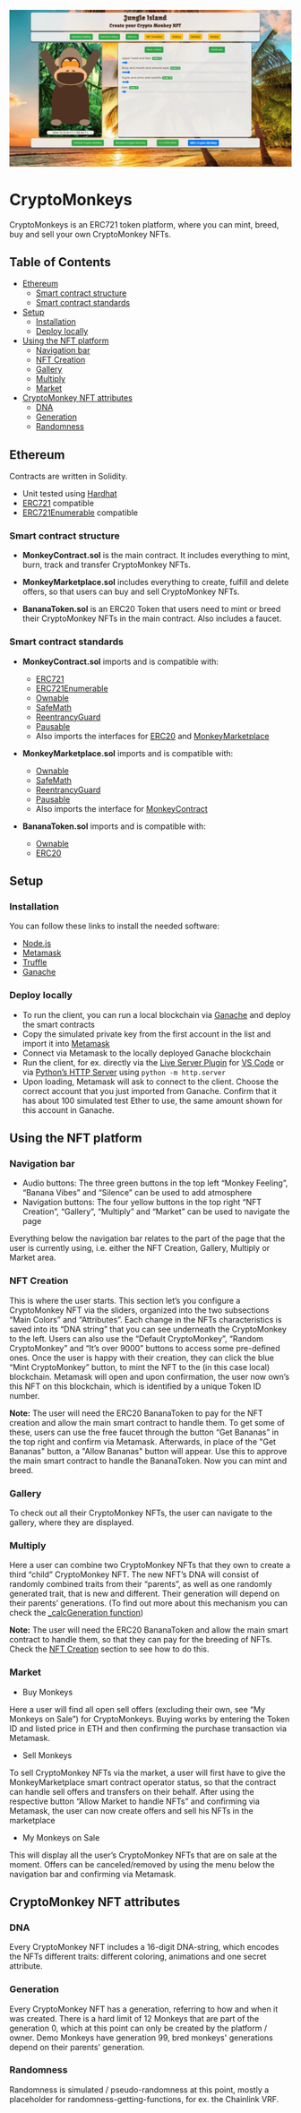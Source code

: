 ![Banner](./client/assets/images/banner.png)

# CryptoMonkeys
CryptoMonkeys is an ERC721 token platform, where you can mint, breed, buy and sell your own CryptoMonkey NFTs.

## Table of Contents

- [Ethereum](#ethereum)
  - [Smart contract structure](#smart-contract-structure)
  - [Smart contract standards](#smart-contract-standards)
- [Setup](#setup)
  - [Installation](#installation)
  - [Deploy locally](#deploy-locally)  
- [Using the NFT platform](#using-the-nft-platform)
  - [Navigation bar](#navigation-bar)
  - [NFT Creation](#nft-creation)
  - [Gallery](#gallery)
  - [Multiply](#multiply)
  - [Market](#market)
- [CryptoMonkey NFT attributes](#cryptomonkey-nft-attributes)    
    - [DNA](#dna)
    - [Generation](#generation)
    - [Randomness](#randomness)  

## Ethereum

Contracts are written in Solidity.

- Unit tested using [Hardhat](https://hardhat.org/getting-started/#installation)
- [ERC721](http://erc721.org/) compatible
- [ERC721Enumerable](https://github.com/OpenZeppelin/openzeppelin-contracts/blob/master/contracts/token/ERC721/extensions/ERC721Enumerable.sol) compatible

### Smart contract structure

- **MonkeyContract.sol** is the main contract. It includes everything to mint, burn, track and transfer CryptoMonkey NFTs.

- **MonkeyMarketplace.sol** includes everything to create, fulfill and delete offers, so that users can buy and sell CryptoMonkey NFTs.

- **BananaToken.sol** is an ERC20 Token that users need to mint or breed their CryptoMonkey NFTs in the main contract. Also includes a faucet. 

### Smart contract standards

- **MonkeyContract.sol** imports and is compatible with:
  - [ERC721](http://erc721.org/) 
  - [ERC721Enumerable](https://github.com/OpenZeppelin/openzeppelin-contracts/blob/master/contracts/token/ERC721/extensions/ERC721Enumerable.sol) 
  - [Ownable](https://github.com/OpenZeppelin/openzeppelin-contracts/blob/master/contracts/access/Ownable.sol)
  - [SafeMath](https://github.com/OpenZeppelin/openzeppelin-contracts/blob/master/contracts/utils/math/SafeMath.sol)
  - [ReentrancyGuard](https://docs.openzeppelin.com/contracts/3.x/api/utils#ReentrancyGuard)
  - [Pausable](https://docs.openzeppelin.com/contracts/3.x/api/utils#Pausable)
  - Also imports the interfaces for [ERC20](https://eips.ethereum.org/EIPS/eip-20) and [MonkeyMarketplace](https://github.com/ctrl030/CryptoMonkeys/blob/main/contracts/MonkeyMarketplace.sol)

- **MonkeyMarketplace.sol** imports and is compatible with: 
  - [Ownable](https://github.com/OpenZeppelin/openzeppelin-contracts/blob/master/contracts/access/Ownable.sol)
  - [SafeMath](https://github.com/OpenZeppelin/openzeppelin-contracts/blob/master/contracts/utils/math/SafeMath.sol)
  - [ReentrancyGuard](https://docs.openzeppelin.com/contracts/3.x/api/utils#ReentrancyGuard)
  - [Pausable](https://docs.openzeppelin.com/contracts/3.x/api/utils#Pausable)
  - Also imports the interface for [MonkeyContract](https://github.com/ctrl030/CryptoMonkeys/blob/main/contracts/Monkeycontract.sol)

- **BananaToken.sol** imports and is compatible with: 
  - [Ownable](https://github.com/OpenZeppelin/openzeppelin-contracts/blob/master/contracts/access/Ownable.sol)
  - [ERC20](https://eips.ethereum.org/EIPS/eip-20)


## Setup

### Installation

You can follow these links to install the needed software:

- [Node.js](https://nodejs.org/en/)
- [Metamask](https://metamask.io/)
- [Truffle](https://www.trufflesuite.com/docs/truffle/quickstart)
- [Ganache](https://www.trufflesuite.com/docs/ganache/quickstart)

### Deploy locally 

- To run the client, you can run a local blockchain via [Ganache](https://www.trufflesuite.com/docs/ganache/quickstart) and deploy the smart contracts
- Copy the simulated private key from the first account in the list and import it into [Metamask](https://metamask.io/)
- Connect via Metamask to the locally deployed Ganache blockchain
- Run the client, for ex. directly via the [Live Server Plugin](https://marketplace.visualstudio.com/items?itemName=ritwickdey.LiveServer) for [VS Code](https://code.visualstudio.com/) or via [Python’s HTTP Server](https://www.tutorialspoint.com/python_network_programming/python_http_server.htm)
using ```python -m http.server```
- Upon loading, Metamask will ask to connect to the client. Choose the correct account that you just imported from Ganache. Confirm that it has about 100 simulated test Ether to use, the same amount shown for this account in Ganache.

## Using the NFT platform

### Navigation bar
  - Audio buttons: The three green buttons in the top left “Monkey Feeling”, “Banana Vibes” and “Silence” can be used to add atmosphere
  - Navigation buttons: The four yellow buttons in the top right “NFT Creation”, “Gallery”, “Multiply” and “Market” can be used to navigate the page
  
Everything below the navigation bar relates to the part of the page that the user is currently using, i.e. either the NFT Creation, Gallery, Multiply or Market area.

### NFT Creation

This is where the user starts. This section let’s you configure a CryptoMonkey NFT via the sliders, organized into the two subsections “Main Colors” and “Attributes”. Each change in the NFTs characteristics is saved into its “DNA string” that you can see underneath the CryptoMonkey to the left. Users can also use the “Default CryptoMonkey”, “Random CryptoMonkey” and “It’s over 9000” buttons to access some pre-defined ones. Once the user is happy with their creation, they can click the blue “Mint CryptoMonkey” button, to mint the NFT to the (in this case local) blockchain. Metamask will open and upon confirmation, the user now own’s this NFT on this blockchain, which is identified by a unique Token ID number. 

**Note:** The user will need the ERC20 BananaToken to pay for the NFT creation and allow the main smart contract to handle them. To get some of these, users can use the free faucet through the button “Get Bananas” in the top right and confirm via Metamask. Afterwards, in place of the "Get Bananas" button, a "Allow Bananas" button will appear. Use this to approve the main smart contract to handle the BananaToken. Now you can mint and breed.

### Gallery
To check out all their CryptoMonkey NFTs, the user can navigate to the gallery, where they are displayed.

### Multiply

Here a user can combine two CryptoMonkey NFTs that they own to create a third “child” CryptoMonkey NFT. The new NFT’s DNA will consist of randomly combined traits from their “parents”, as well as one randomly generated trait, that is new and different. Their generation will depend on their parents’ generations. (To find out more about this mechanism you can check the [_calcGeneration function](https://github.com/ctrl030/CryptoMonkeys-V2/blob/main/contracts/MonkeyContract.sol))

**Note:** The user will need the ERC20 BananaToken and allow the main smart contract to handle them, so that they can pay for the breeding of NFTs. Check the [NFT Creation](#nft-creation) section to see how to do this.

### Market

- Buy Monkeys

Here a user will find all open sell offers (excluding their own, see “My Monkeys on Sale”) for CryptoMonkeys. Buying works by entering the Token ID and listed price in ETH and then confirming the purchase transaction via Metamask.

- Sell Monkeys

To sell CryptoMonkey NFTs via the market, a user will first have to give the MonkeyMarketplace smart contract operator status, so that the contract can handle sell offers and transfers on their behalf. After using the respective button “Allow Market to handle NFTs” and confirming via Metamask, the user can now create offers and sell his NFTs in the marketplace

 - My Monkeys on Sale

This will display all the user’s CryptoMonkey NFTs that are on sale at the moment. Offers can be canceled/removed by using the menu below the navigation bar and confirming via Metamask.

## CryptoMonkey NFT attributes

### DNA

Every CryptoMonkey NFT includes a 16-digit DNA-string, which encodes the NFTs different traits: different coloring, animations and one secret attribute.

### Generation

Every CryptoMonkey NFT has a generation, referring to how and when it was created. There is a hard limit of 12 Monkeys that are part of the generation 0, which at this point can only be created by the platform / owner. Demo Monkeys have generation 99, bred monkeys' generations depend on their parents' generation.

### Randomness

Randomness is simulated / pseudo-randomness at this point, mostly a placeholder for randomness-getting-functions, for ex. the Chainlink VRF.
